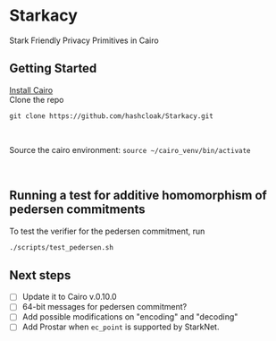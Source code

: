 # Starkacy
Stark Friendly Privacy Primitives in Cairo

## Getting Started
[Install Cairo](https://www.cairo-lang.org/docs/quickstart.html) <br/>
Clone the repo
```
git clone https://github.com/hashcloak/Starkacy.git 
```
<br/>

Source the cairo environment: `source ~/cairo_venv/bin/activate`

<br/>

## Running a test for additive homomorphism of pedersen commitments

To test the verifier for the pedersen commitment, run
```bash
./scripts/test_pedersen.sh
```


## Next steps
- [ ] Update it to Cairo v.0.10.0
- [ ] 64-bit messages for pedersen commitment?
- [ ] Add possible modifications on "encoding" and "decoding"
- [ ] Add Prostar when `ec_point` is supported by StarkNet.